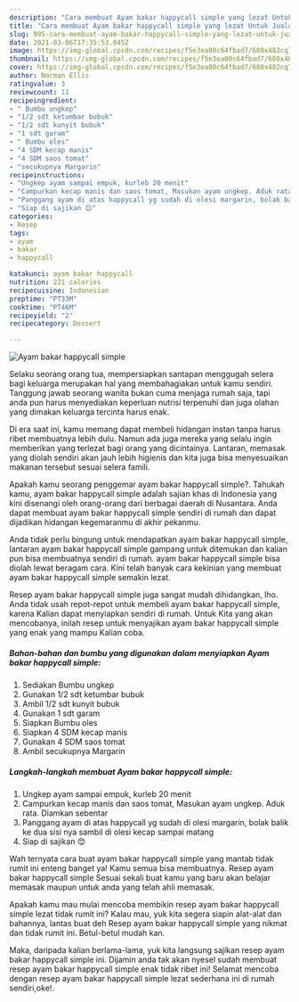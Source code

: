 ```yaml
---
description: "Cara membuat Ayam bakar happycall simple yang lezat Untuk Jualan"
title: "Cara membuat Ayam bakar happycall simple yang lezat Untuk Jualan"
slug: 995-cara-membuat-ayam-bakar-happycall-simple-yang-lezat-untuk-jualan
date: 2021-03-06T17:35:53.045Z
image: https://img-global.cpcdn.com/recipes/f5e3ea00c64fbad7/680x482cq70/ayam-bakar-happycall-simple-foto-resep-utama.jpg
thumbnail: https://img-global.cpcdn.com/recipes/f5e3ea00c64fbad7/680x482cq70/ayam-bakar-happycall-simple-foto-resep-utama.jpg
cover: https://img-global.cpcdn.com/recipes/f5e3ea00c64fbad7/680x482cq70/ayam-bakar-happycall-simple-foto-resep-utama.jpg
author: Norman Ellis
ratingvalue: 3
reviewcount: 11
recipeingredient:
- " Bumbu ungkep"
- "1/2 sdt ketumbar bubuk"
- "1/2 sdt kunyit bubuk"
- "1 sdt garam"
- " Bumbu oles"
- "4 SDM kecap manis"
- "4 SDM saos tomat"
- "secukupnya Margarin"
recipeinstructions:
- "Ungkep ayam sampai empuk, kurleb 20 menit"
- "Campurkan kecap manis dan saos tomat, Masukan ayam ungkep. Aduk rata. Diamkan sebentar"
- "Panggang ayam di atas happycall yg sudah di olesi margarin, bolak balik ke dua sisi nya sambil di olesi kecap sampai matang"
- "Siap di sajikan 😊"
categories:
- Resep
tags:
- ayam
- bakar
- happycall

katakunci: ayam bakar happycall 
nutrition: 221 calories
recipecuisine: Indonesian
preptime: "PT33M"
cooktime: "PT46M"
recipeyield: "2"
recipecategory: Dessert

---
```



![Ayam bakar happycall simple](https://img-global.cpcdn.com/recipes/f5e3ea00c64fbad7/680x482cq70/ayam-bakar-happycall-simple-foto-resep-utama.jpg)

Selaku seorang orang tua, mempersiapkan santapan menggugah selera bagi keluarga merupakan hal yang membahagiakan untuk kamu sendiri. Tanggung jawab seorang  wanita bukan cuma menjaga rumah saja, tapi anda pun harus menyediakan keperluan nutrisi terpenuhi dan juga olahan yang dimakan keluarga tercinta harus enak.

Di era  saat ini, kamu memang dapat membeli hidangan instan tanpa harus ribet membuatnya lebih dulu. Namun ada juga mereka yang selalu ingin memberikan yang terlezat bagi orang yang dicintainya. Lantaran, memasak yang diolah sendiri akan jauh lebih higienis dan kita juga bisa menyesuaikan makanan tersebut sesuai selera famili. 



Apakah kamu seorang penggemar ayam bakar happycall simple?. Tahukah kamu, ayam bakar happycall simple adalah sajian khas di Indonesia yang kini disenangi oleh orang-orang dari berbagai daerah di Nusantara. Anda dapat membuat ayam bakar happycall simple sendiri di rumah dan dapat dijadikan hidangan kegemaranmu di akhir pekanmu.

Anda tidak perlu bingung untuk mendapatkan ayam bakar happycall simple, lantaran ayam bakar happycall simple gampang untuk ditemukan dan kalian pun bisa membuatnya sendiri di rumah. ayam bakar happycall simple bisa diolah lewat beragam cara. Kini telah banyak cara kekinian yang membuat ayam bakar happycall simple semakin lezat.

Resep ayam bakar happycall simple juga sangat mudah dihidangkan, lho. Anda tidak usah repot-repot untuk membeli ayam bakar happycall simple, karena Kalian dapat menyiapkan sendiri di rumah. Untuk Kita yang akan mencobanya, inilah resep untuk menyajikan ayam bakar happycall simple yang enak yang mampu Kalian coba.

<!--inarticleads1-->

##### Bahan-bahan dan bumbu yang digunakan dalam menyiapkan Ayam bakar happycall simple:

1. Sediakan  Bumbu ungkep
1. Gunakan 1/2 sdt ketumbar bubuk
1. Ambil 1/2 sdt kunyit bubuk
1. Gunakan 1 sdt garam
1. Siapkan  Bumbu oles
1. Siapkan 4 SDM kecap manis
1. Gunakan 4 SDM saos tomat
1. Ambil secukupnya Margarin




<!--inarticleads2-->

##### Langkah-langkah membuat Ayam bakar happycall simple:

1. Ungkep ayam sampai empuk, kurleb 20 menit
1. Campurkan kecap manis dan saos tomat, Masukan ayam ungkep. Aduk rata. Diamkan sebentar
1. Panggang ayam di atas happycall yg sudah di olesi margarin, bolak balik ke dua sisi nya sambil di olesi kecap sampai matang
1. Siap di sajikan 😊




Wah ternyata cara buat ayam bakar happycall simple yang mantab tidak rumit ini enteng banget ya! Kamu semua bisa membuatnya. Resep ayam bakar happycall simple Sesuai sekali buat kamu yang baru akan belajar memasak maupun untuk anda yang telah ahli memasak.

Apakah kamu mau mulai mencoba membikin resep ayam bakar happycall simple lezat tidak rumit ini? Kalau mau, yuk kita segera siapin alat-alat dan bahannya, lantas buat deh Resep ayam bakar happycall simple yang nikmat dan tidak rumit ini. Betul-betul mudah kan. 

Maka, daripada kalian berlama-lama, yuk kita langsung sajikan resep ayam bakar happycall simple ini. Dijamin anda tak akan nyesel sudah membuat resep ayam bakar happycall simple enak tidak ribet ini! Selamat mencoba dengan resep ayam bakar happycall simple lezat sederhana ini di rumah sendiri,oke!.

